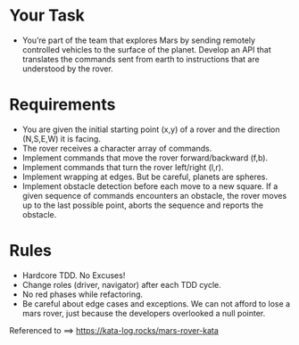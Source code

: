 # Your Task
- You’re part of the team that explores Mars by sending remotely controlled vehicles to the surface of the planet. Develop an API that translates the commands sent from earth to instructions that are understood by the rover.

# Requirements
- You are given the initial starting point (x,y) of a rover and the direction (N,S,E,W) it is facing.
- The rover receives a character array of commands.
- Implement commands that move the rover forward/backward (f,b).
- Implement commands that turn the rover left/right (l,r).
- Implement wrapping at edges. But be careful, planets are spheres.
- Implement obstacle detection before each move to a new square. If a given sequence of commands encounters an obstacle, the rover moves up to the last possible point,     aborts the sequence and reports the obstacle.

# Rules
- Hardcore TDD. No Excuses!
- Change roles (driver, navigator) after each TDD cycle.
- No red phases while refactoring.
- Be careful about edge cases and exceptions. We can not afford to lose a mars rover, just because the developers overlooked a null pointer.

Referenced to ==> https://kata-log.rocks/mars-rover-kata
